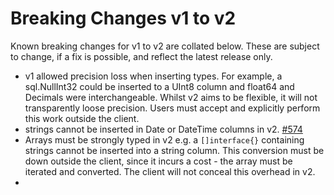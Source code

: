 # Breaking Changes v1 to v2

Known breaking changes for v1 to v2 are collated below. These are subject to change, if a fix is possible, and reflect the latest release only.

- v1 allowed precision loss when inserting types. For example, a sql.NullInt32 could be inserted to a UInt8 column and float64 and Decimals were interchangeable. Whilst v2 aims to be flexible, it will not transparently loose precision. Users must accept and explicitly perform this work outside the client.
- strings cannot be inserted in Date or DateTime columns in v2. [#574](https://github.com/ClickHouse/clickhouse-go/issues/574)
- Arrays must be strongly typed in v2 e.g. a `[]interface{}` containing strings cannot be inserted into a string column. This conversion must be down outside the client, since it incurs a cost - the array must be iterated and converted. The client will not conceal this overhead in v2.
- 